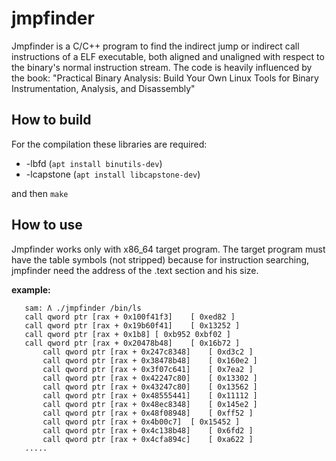 jmpfinder
=========

Jmpfinder is a C/C++ program to find the indirect jump or indirect call instructions of a ELF executable, both aligned and unaligned with respect to the binary's normal instruction stream. The code is heavily influenced by the book: "Practical Binary Analysis: Build Your Own Linux Tools for Binary Instrumentation, Analysis, and Disassembly"

How to build
------------

For the compilation these libraries are required:

* -lbfd		    (`apt install binutils-dev`)
* -lcapstone	    (`apt install libcapstone-dev`)

and then `make`

How to use
----------

Jmpfinder works only with x86_64 target program. 
The target program must have the table symbols (not stripped) because for instruction searching, jmpfinder need the address of the .text section and his size.

**example:**

	   sam: Λ ./jmpfinder /bin/ls
	   call qword ptr [rax + 0x100f41f3]	[ 0xed82 ]
	   call qword ptr [rax + 0x19b60f41]	[ 0x13252 ]
	   call qword ptr [rax + 0x1b8]	[ 0xb952 0xbf02 ]
	   call qword ptr [rax + 0x20478b48]	[ 0x16b72 ]
     	   call qword ptr [rax + 0x247c8348]	[ 0xd3c2 ]
     	   call qword ptr [rax + 0x38478b48]	[ 0x160e2 ]
     	   call qword ptr [rax + 0x3f07c641]	[ 0x7ea2 ]
     	   call qword ptr [rax + 0x42247c80]	[ 0x13302 ]
     	   call qword ptr [rax + 0x43247c80]	[ 0x13562 ]
     	   call qword ptr [rax + 0x48555441]	[ 0x11112 ]
     	   call qword ptr [rax + 0x48ec8348]	[ 0x145e2 ]
     	   call qword ptr [rax + 0x48f08948]	[ 0xff52 ]
     	   call qword ptr [rax + 0x4b00c7]	[ 0x15452 ]
     	   call qword ptr [rax + 0x4c138b48]	[ 0x6fd2 ]
     	   call qword ptr [rax + 0x4cfa894c]	[ 0xa622 ]
	   .....







